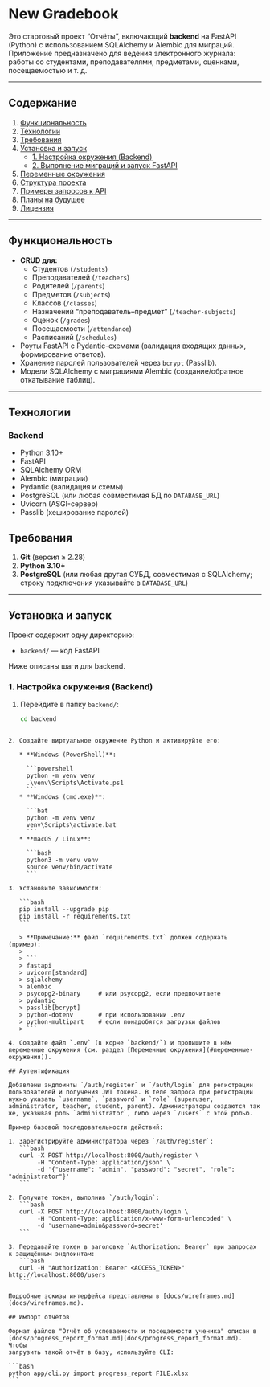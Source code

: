 # New Gradebook

Это стартовый проект “Отчёты”, включающий **backend** на FastAPI (Python) с использованием SQLAlchemy и Alembic для миграций. Приложение предназначено для ведения электронного журнала: работы со студентами, преподавателями, предметами, оценками, посещаемостью и т. д.

---

## Содержание

1. [Функциональность](#функциональность)  
2. [Технологии](#технологии)  
3. [Требования](#требования)  
4. [Установка и запуск](#установка-и-запуск)  
   - [1. Настройка окружения (Backend)](#1-настройка-окружения-backend)  
   - [2. Выполнение миграций и запуск FastAPI](#2-выполнение-миграций-и-запуск-fastapi)  
5. [Переменные окружения](#переменные-окружения)  
6. [Структура проекта](#структура-проекта)  
7. [Примеры запросов к API](#примеры-запросов-к-api)  
8. [Планы на будущее](#планы-на-будущее)  
9. [Лицензия](#лицензия)

---

## Функциональность

- **CRUD для:**
  - Студентов (`/students`)
  - Преподавателей (`/teachers`)
  - Родителей (`/parents`)
  - Предметов (`/subjects`)
  - Классов (`/classes`)
  - Назначений “преподаватель–предмет” (`/teacher-subjects`)
  - Оценок (`/grades`)
  - Посещаемости (`/attendance`)
  - Расписаний (`/schedules`)
- Роуты FastAPI с Pydantic-схемами (валидация входящих данных, формирование ответов).
- Хранение паролей пользователей через `bcrypt` (Passlib).
- Модели SQLAlchemy с миграциями Alembic (создание/обратное откатывание таблиц).

---

## Технологии

### Backend

- Python 3.10+  
- FastAPI  
- SQLAlchemy ORM  
- Alembic (миграции)  
- Pydantic (валидация и схемы)  
- PostgreSQL (или любая совместимая БД по `DATABASE_URL`)  
- Uvicorn (ASGI-сервер)  
- Passlib (хеширование паролей)


## Требования

1. **Git** (версия ≥ 2.28)  
2. **Python 3.10+**  
3. **PostgreSQL** (или любая другая СУБД, совместимая с SQLAlchemy; строку подключения указывайте в `DATABASE_URL`)  

---

## Установка и запуск

Проект содержит одну директорию:
- `backend/` — код FastAPI  

Ниже описаны шаги для backend.

### 1. Настройка окружения (Backend)

1. Перейдите в папку `backend/`:
   ```bash
   cd backend
````

2. Создайте виртуальное окружение Python и активируйте его:

   * **Windows (PowerShell)**:

     ```powershell
     python -m venv venv
     .\venv\Scripts\Activate.ps1
     ```
   * **Windows (cmd.exe)**:

     ```bat
     python -m venv venv
     venv\Scripts\activate.bat
     ```
   * **macOS / Linux**:

     ```bash
     python3 -m venv venv
     source venv/bin/activate
     ```

3. Установите зависимости:

   ```bash
   pip install --upgrade pip
   pip install -r requirements.txt
   ```

   > **Примечание:** файл `requirements.txt` должен содержать (пример):
   >
   > ```
   > fastapi
   > uvicorn[standard]
   > sqlalchemy
   > alembic
   > psycopg2-binary     # или psycopg2, если предпочитаете
   > pydantic
   > passlib[bcrypt]
   > python-dotenv       # при использовании .env
   > python-multipart    # если понадобятся загрузки файлов
   > ```

4. Создайте файл `.env` (в корне `backend/`) и пропишите в нём переменные окружения (см. раздел [Переменные окружения](#переменные-окружения)).

## Аутентификация

Добавлены эндпоинты `/auth/register` и `/auth/login` для регистрации пользователей и получения JWT токена. В теле запроса при регистрации нужно указать `username`, `password` и `role` (superuser, administrator, teacher, student, parent). Администраторы создаются так же, указывая роль `administrator`, либо через `/users` с этой ролью.

Пример базовой последовательности действий:

1. Зарегистрируйте администратора через `/auth/register`:
   ```bash
   curl -X POST http://localhost:8000/auth/register \
        -H "Content-Type: application/json" \
        -d '{"username": "admin", "password": "secret", "role": "administrator"}'
   ```

2. Получите токен, выполнив `/auth/login`:
   ```bash
   curl -X POST http://localhost:8000/auth/login \
        -H "Content-Type: application/x-www-form-urlencoded" \
        -d 'username=admin&password=secret'
   ```

3. Передавайте токен в заголовке `Authorization: Bearer` при запросах к защищённым эндпоинтам:
   ```bash
   curl -H "Authorization: Bearer <ACCESS_TOKEN>" http://localhost:8000/users
   ```

Подробные эскизы интерфейса представлены в [docs/wireframes.md](docs/wireframes.md).

## Импорт отчётов

Формат файлов "Отчёт об успеваемости и посещаемости ученика" описан в
[docs/progress_report_format.md](docs/progress_report_format.md). Чтобы
загрузить такой отчёт в базу, используйте CLI:

```bash
python app/cli.py import progress_report FILE.xlsx
```
